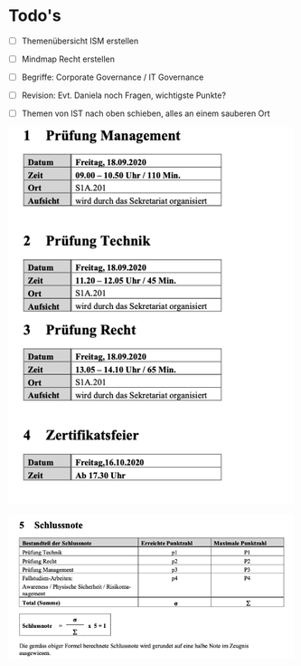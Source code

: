 # Todo's

* [ ] Themenübersicht ISM erstellen
* [ ] Mindmap Recht erstellen
* [ ] Begriffe: Corporate Governance / IT Governance
* [ ] Revision: Evt. Daniela noch Fragen, wichtigste Punkte?
* [ ] Themen von IST nach oben schieben, alles an einem sauberen Ort



![](.gitbook/assets/image%20%28213%29.png)

![](.gitbook/assets/image%20%28214%29.png)

